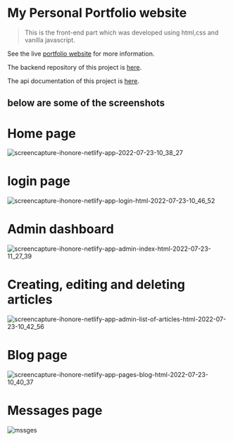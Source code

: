 # My Personal Portfolio website

> This is the front-end part which was developed using html,css and vanilla javascript.

See the live <a href="https://ihonore.netlify.app" target="_blank">portfolio website</a> for more information.

The backend repository of this project is <a href="https://github.com/ihonore/my-brand-api" target="_blank">here</a>.

The api documentation of this project is <a href="https://ihonore-api-deploy.herokuapp.com/api-docs/" target="_blank">here</a>.

## below are some of the screenshots

# Home page

![screencapture-ihonore-netlify-app-2022-07-23-10_38_27](https://user-images.githubusercontent.com/79599396/185246227-9f36fa2f-59d1-49e6-8ae7-f0fbebb1646e.png)

# login page

![screencapture-ihonore-netlify-app-login-html-2022-07-23-10_46_52](https://user-images.githubusercontent.com/79599396/185246470-b1e0408c-d961-4b51-a2d0-c86e00915cdc.png)

# Admin dashboard

![screencapture-ihonore-netlify-app-admin-index-html-2022-07-23-11_27_39](https://user-images.githubusercontent.com/79599396/185246712-6c2e0758-58be-44b9-834f-89b63674b8d1.png)

# Creating, editing and deleting articles

![screencapture-ihonore-netlify-app-admin-list-of-articles-html-2022-07-23-10_42_56](https://user-images.githubusercontent.com/79599396/185246878-ff517f88-4820-4f0e-91e8-c06a45927380.png)

# Blog page

![screencapture-ihonore-netlify-app-pages-blog-html-2022-07-23-10_40_37](https://user-images.githubusercontent.com/79599396/185247006-5d354221-84ec-496f-9294-f443a2cc8492.png)

# Messages page

![mssges](https://user-images.githubusercontent.com/79599396/185247164-511d0a69-7b28-4698-ae02-8cd839f30ddf.png)
